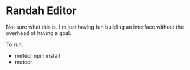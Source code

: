 # Randah Editor

Not sure what this is. I'm just having fun building an interface without the overhead of having a goal.

To run:

- meteor npm install
- meteor
